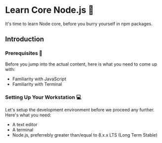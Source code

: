 # Learn Core Node.js 🚀
It's time to learn Node core, before you burry yourself in npm packages.

## Introduction

### Prerequisites 🚧
Before you jump into the actual content, here is what you need to come up with:

* Familiarity with JavaScript
* Familiarity with Terminal

### Setting Up Your Workstation 💻
Let's setup the development environment before we proceed any further. Here's what you need:

* A text editor
* A terminal
* Node.js, preferrebly greater than/equal to 8.x.x LTS (Long Term Stable)
